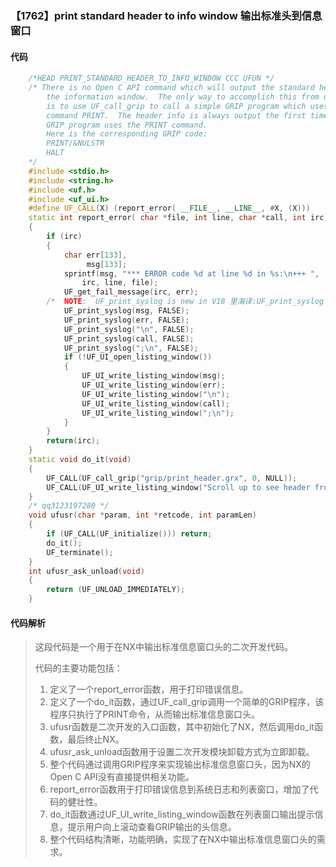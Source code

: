### 【1762】print standard header to info window 输出标准头到信息窗口

#### 代码

```cpp
    /*HEAD PRINT_STANDARD_HEADER_TO_INFO_WINDOW CCC UFUN */  
    /* There is no Open C API command which will output the standard header to  
        the information window.  The only way to accomplish this from ufunc  
        is to use UF_call_grip to call a simple GRIP program which uses the  
        command PRINT.  The header info is always output the first time any  
        GRIP program uses the PRINT command.  
        Here is the corresponding GRIP code:  
        PRINT/&NULSTR  
        HALT  
    */  
    #include <stdio.h>  
    #include <string.h>  
    #include <uf.h>  
    #include <uf_ui.h>  
    #define UF_CALL(X) (report_error( __FILE__, __LINE__, #X, (X)))  
    static int report_error( char *file, int line, char *call, int irc)  
    {  
        if (irc)  
        {  
            char err[133],  
                 msg[133];  
            sprintf(msg, "*** ERROR code %d at line %d in %s:\n+++ ",  
                irc, line, file);  
            UF_get_fail_message(irc, err);  
        /*  NOTE:  UF_print_syslog is new in V18 里海译:UF_print_syslog 是在 V18 版本中新增的函数。 */  
            UF_print_syslog(msg, FALSE);  
            UF_print_syslog(err, FALSE);  
            UF_print_syslog("\n", FALSE);  
            UF_print_syslog(call, FALSE);  
            UF_print_syslog(";\n", FALSE);  
            if (!UF_UI_open_listing_window())  
            {  
                UF_UI_write_listing_window(msg);  
                UF_UI_write_listing_window(err);  
                UF_UI_write_listing_window("\n");  
                UF_UI_write_listing_window(call);  
                UF_UI_write_listing_window(";\n");  
            }  
        }  
        return(irc);  
    }  
    static void do_it(void)  
    {  
        UF_CALL(UF_call_grip("grip/print_header.grx", 0, NULL));  
        UF_CALL(UF_UI_write_listing_window("Scroll up to see header from GRIP\n"));  
    }  
    /* qq3123197280 */  
    void ufusr(char *param, int *retcode, int paramLen)  
    {  
        if (UF_CALL(UF_initialize())) return;  
        do_it();  
        UF_terminate();  
    }  
    int ufusr_ask_unload(void)  
    {  
        return (UF_UNLOAD_IMMEDIATELY);  
    }

```

#### 代码解析

> 这段代码是一个用于在NX中输出标准信息窗口头的二次开发代码。
>
> 代码的主要功能包括：
>
> 1. 定义了一个report_error函数，用于打印错误信息。
> 2. 定义了一个do_it函数，通过UF_call_grip调用一个简单的GRIP程序，该程序只执行了PRINT命令，从而输出标准信息窗口头。
> 3. ufusr函数是二次开发的入口函数，其中初始化了NX，然后调用do_it函数，最后终止NX。
> 4. ufusr_ask_unload函数用于设置二次开发模块卸载方式为立即卸载。
> 5. 整个代码通过调用GRIP程序来实现输出标准信息窗口头，因为NX的Open C API没有直接提供相关功能。
> 6. report_error函数用于打印错误信息到系统日志和列表窗口，增加了代码的健壮性。
> 7. do_it函数通过UF_UI_write_listing_window函数在列表窗口输出提示信息，提示用户向上滚动查看GRIP输出的头信息。
> 8. 整个代码结构清晰，功能明确，实现了在NX中输出标准信息窗口头的需求。
>
